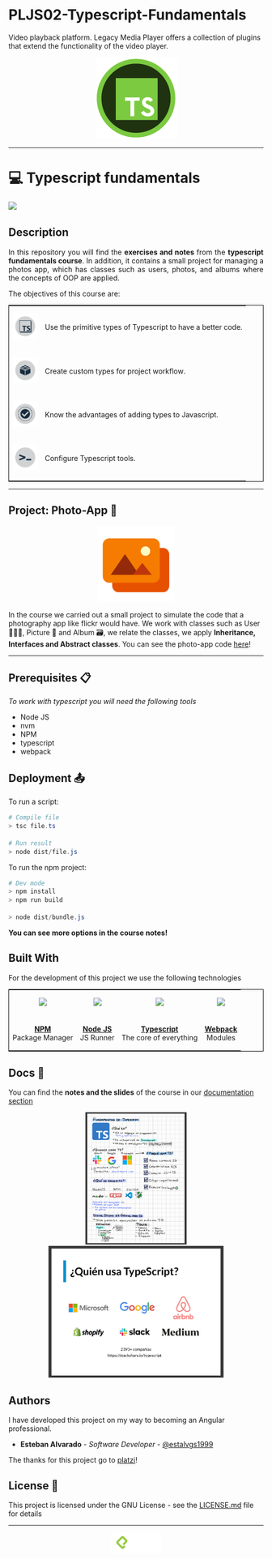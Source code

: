 # PLJS02-Typescript-Fundamentals

Video playback platform. Legacy Media Player offers a collection of plugins that extend the functionality of the video player.

<p align=center><img src="./picture-place-core/assets/badge-fundamentos-typescript.webp"></p>

***

# 💻 Typescript fundamentals

<p align="left">
  <img src = "https://img.shields.io/badge/License-MIT-yellow.svg">
</p>

## Description

<p align=justify>
  In this repository you will find the <b>exercises and notes</b> from the <b>typescript fundamentals course</b>. In addition, it contains a small project for managing a photos app, which has classes such as users, photos, and albums where the concepts of OOP are applied.
</p>

<p>The objectives of this course are:</p>
<table style="border:1px solid black;margin-left:auto;margin-right:auto;">
  <tr>
    <td>
      <p align=center><img src="./picture-place-core/assets/obj_1.webp" width="50"></p>
    </td>
    <td>
      <p>Use the primitive types of Typescript to have a better code.</p>
    </td>
  </tr>
  
  <tr>
    <td>
      <p align=center><img src="./picture-place-core/assets/obj_2.webp" width="50"></p>
    </td>
    <td>
      <p>Create custom types for project workflow.</p>
    </td>
  </tr>

  <tr>
    <td>
      <p align=center><img src="./picture-place-core/assets/obj_3.webp" width="50"></p>
    </td>
    <td>
      <p>Know the advantages of adding types to Javascript.</p>
    </td>
  </tr>

  <tr>
    <td>
      <p align=center><img src="./picture-place-core/assets/obj_4.webp" width="50"></p>
    </td>
    <td>
      <p>Configure Typescript tools.</p>
    </td>
  </tr>
  
</table>


***

## Project: Photo-App 📸

<p align=center>
  <img src="./picture-place-core/assets/logo.png" width="150">
</p>

In the course we carried out a small project to simulate the code that a photography app like flickr would have. We work with classes such as User 🧑🏽‍💻, Picture 🌇 and Album 🗃, we relate the classes, we apply **Inheritance, Interfaces and Abstract classes**.
You can see the photo-app code [here](https://github.com/estalvgs1999/PLJS02-Typescript-Fundamentals/tree/master/picture-place-core/src/photo-app)!

***

## Prerequisites 📋

_To work with typescript you will need the following tools_

* Node JS
* nvm
* NPM
* typescript
* webpack

## Deployment 📤
To run a script:
```PowerShell
# Compile file
> tsc file.ts

# Run result
> node dist/file.js
```

To run the npm project:
```PowerShell
# Dev mode
> npm install
> npm run build

> node dist/bundle.js
```

**You can see more options in the course notes!**

## Built With

For the development of this project we use the following technologies

<table style="border:1px solid black;margin-left:auto;margin-right:auto;">
  <tr>
    <td>
      <p align=center><img src="https://upload.wikimedia.org/wikipedia/commons/thumb/d/db/Npm-logo.svg/1200px-Npm-logo.svg.png" width="100"></p>
    </td>
    <td>
      <p align=center><img src="https://external-content.duckduckgo.com/iu/?u=https%3A%2F%2Ffirebearstudio.com%2Fblog%2Fwp-content%2Fuploads%2F2015%2F10%2FNode-e1443953851722.png&f=1&nofb=1" height="100"></p>
    </td>
    <td>
      <p align=center><img src="https://external-content.duckduckgo.com/iu/?u=http%3A%2F%2Fwww.darrenmothersele.com%2Fimages%2Fts-logo.png&f=1&nofb=1" width="100"></p>
    </td>
    <td>
      <p align=center><img src="https://external-content.duckduckgo.com/iu/?u=https%3A%2F%2Fraw.githubusercontent.com%2Fwebpack%2Fmedia%2Fmaster%2Flogo%2Ficon-square-small.png&f=1&nofb=1" height="100"></p>
    </td>
    
  </tr>
  
  <tr>
    <td>
      <p align=center><a href="https://www.angular.io"><b>NPM</b></a>
        </br>Package Manager</p>
    </td>
    <td>
      <p align=center><a href="https://dotnet.microsoft.com/apps/aspnet"><b>Node JS</b></a>
</br>JS Runner</p>
    </td>
    <td>
      <p align=center> <a href="https://www.microsoft.com/es-es/sql-server/sql-server-downloads"><b>Typescript</b></a>
        </br>The core of everything</p>
    </td>
    <td>
      <p align=center>
        <a href="https://developer.android.com/studio"><b>Webpack</b></a>
</br>Modules</p>
    </td>
    
  </tr>
</table>

## Docs 📖

You can find the <b>notes and the slides</b> of the course in our [documentation section](https://github.com/estalvgs1999/PLJS02-Typescript-Fundamentals/tree/master/picture-place-core/doc)

<p align=center>
  <img src="./picture-place-core/assets/notes.png" width="200">
  <img src="./picture-place-core/assets/slides.png" height="260">
</p>

## Authors

I have developed this project on my way to becoming an Angular professional.
* **Esteban Alvarado** - *Software Developer* - [@estalvgs1999](https://github.com/estalvgs1999)

The thanks for this project go to [platzi](https://platzi.com/clases/javascript-profesional/)!

## License 📄

This project is licensed under the GNU License - see the [LICENSE.md](https://github.com/estalvgs1999/PLJS02-Typescript-Fundamentals/blob/master/LICENSE) file for details

***
<p align="center">
<img src="./picture-place-core/assets/platzi_w.png" width="100"/>
</p>

